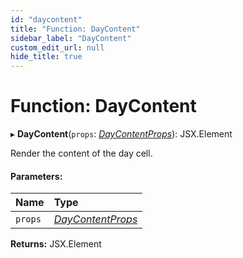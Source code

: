 ```yaml
---
id: "daycontent"
title: "Function: DayContent"
sidebar_label: "DayContent"
custom_edit_url: null
hide_title: true
---
```


# Function: DayContent

▸ **DayContent**(`props`: [*DayContentProps*](../interfaces/daycontentprops.md)): JSX.Element

Render the content of the day cell.

#### Parameters:

Name | Type |
:------ | :------ |
`props` | [*DayContentProps*](../interfaces/daycontentprops.md) |

**Returns:** JSX.Element
